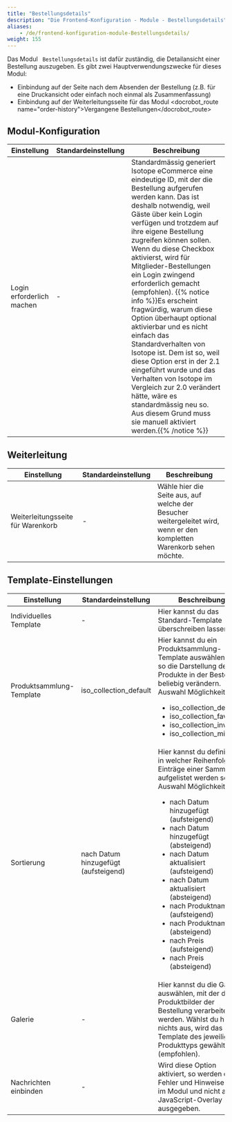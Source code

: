 ```yaml
---
title: "Bestellungsdetails"
description: "Die Frontend-Konfiguration - Module - Bestellungsdetails"
aliases:
    - /de/frontend-konfiguration-module-Bestellungsdetails/
weight: 155
---
```



Das Modul ` Bestellungsdetails` ist dafür zuständig, die Detailansicht einer Bestellung auszugeben. Es gibt zwei Hauptverwendungszwecke für dieses Modul:

* Einbindung auf der Seite nach dem Absenden der Bestellung (z.B. für eine Druckansicht oder einfach noch einmal als Zusammenfassung)
* Einbindung auf der Weiterleitungsseite für das Modul <docrobot_route name="order-history">Vergangene Bestellungen</docrobot_route>

## Modul-Konfiguration

<table>
	<thead>
		<tr>
			<th>Einstellung</th>
			<th>Standardeinstellung</th>
			<th>Beschreibung</th>
		</tr>
	</thead>
	<tbody>
		<tr>
			<td>Login erforderlich machen</td>
			<td>-</td>
			<td>Standardmässig generiert Isotope eCommerce eine eindeutige ID, mit der die Bestellung aufgerufen werden kann. Das ist deshalb notwendig, weil Gäste über kein Login verfügen und trotzdem auf ihre eigene Bestellung zugreifen können sollen. Wenn du diese Checkbox aktivierst, wird für Mitglieder-Bestellungen ein Login zwingend erforderlich gemacht (empfohlen). {{% notice info %}}Es erscheint fragwürdig, warum diese Option überhaupt optional aktivierbar und es nicht einfach das Standardverhalten von Isotope ist. Dem ist so, weil diese Option erst in der 2.1 eingeführt wurde und das Verhalten von Isotope im Vergleich zur 2.0 verändert hätte, wäre es standardmässig neu so. Aus diesem Grund muss sie manuell aktiviert werden.{{% /notice %}}</td>
		</tr>
	</tbody>
</table>

## Weiterleitung

<table>
	<thead>
		<tr>
			<th>Einstellung</th>
			<th>Standardeinstellung</th>
			<th>Beschreibung</th>
		</tr>
	</thead>
	<tbody>
		<tr>
			<td>Weiterleitungsseite für Warenkorb</td>
			<td>-</td>
			<td>Wähle hier die Seite aus, auf welche der Besucher weitergeleitet wird, wenn er den kompletten Warenkorb sehen möchte.</td>
		</tr>
	</tbody>
</table>

## Template-Einstellungen

<table>
	<thead>
		<tr>
			<th>Einstellung</th>
			<th>Standardeinstellung</th>
			<th>Beschreibung</th>
		</tr>
	</thead>
	<tbody>
		<tr>
			<td>Individuelles Template</td>
			<td>-</td>
			<td>Hier kannst du das Standard-Template überschreiben lassen.</td>
		</tr>
		<tr>
			<td>Produktsammlung-Template</td>
			<td>iso_collection_default</td>
			<td>Hier kannst du ein Produktsammlung-Template auswählen und so die Darstellung der Produkte in der Bestellung beliebig verändern.
			<br>Auswahl Möglichkeiten:
			<ul>
				<li>iso_collection_default</li>
				<li>iso_collection_favorites</li>
				<li>iso_collection_invoice</li>
				<li>iso_collection_mini</li>
			</ul>
			</td>
		</tr>
		<tr>
			<td>Sortierung</td>
			<td>nach Datum hinzugefügt (aufsteigend)</td>
			<td>Hier kannst du definieren, in welcher Reihenfolge die Einträge einer Sammlung aufgelistet werden sollen.
			<br>Auswahl Möglichkeiten:
			<ul>
				<li>nach Datum hinzugefügt (aufsteigend)</li>
				<li>nach Datum hinzugefügt (absteigend)</li>
				<li>nach Datum aktualisiert (aufsteigend)</li>
				<li>nach Datum aktualisiert (absteigend)</li>
				<li>nach Produktnamen (aufsteigend)</li>
				<li>nach Produktnamen (absteigend)</li>
				<li>nach Preis (aufsteigend)</li>
				<li>nach Preis (absteigend)</li>
			</ul>
			</td>
		</tr>
		<tr>
			<td>Galerie</td>
			<td>-</td>
			<td>Hier kannst du die Galerie auswählen, mit der die Produktbilder der Bestellung verarbeitet werden. Wählst du hier nichts aus, wird das Template des jeweiligen Produkttyps gewählt (empfohlen).</td>
		</tr>
		<tr>
			<td>Nachrichten einbinden</td>
			<td>-</td>
			<td>Wird diese Option aktiviert, so werden die Fehler und Hinweise direkt im Modul und nicht als JavaScript-Overlay ausgegeben.</td>
		</tr>
	</tbody>
</table>

